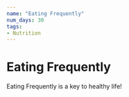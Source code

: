 ```yaml
---
name: "Eating Frequently"
num_days: 30
tags:
- Nutrition
---
```


# Eating Frequently

Eating Frequently is a key to healthy life!
